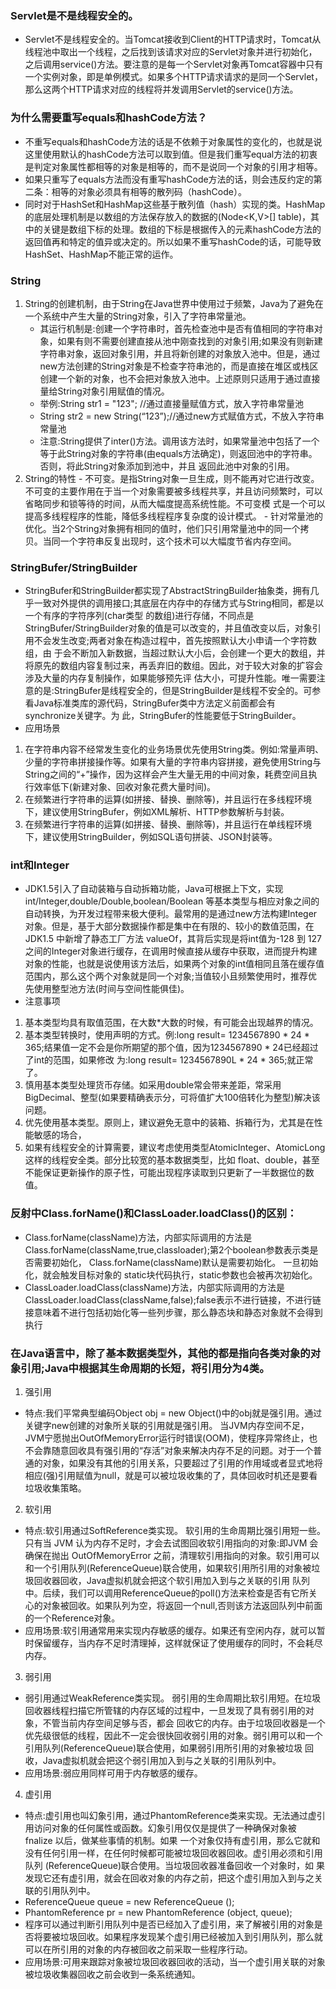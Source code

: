 ### Servlet是不是线程安全的。
  - Servlet不是线程安全的。当Tomcat接收到Client的HTTP请求时，Tomcat从线程池中取出一个线程，之后找到该请求对应的Servlet对象并进行初始化，之后调用service()方法。要注意的是每一个Servlet对象再Tomcat容器中只有一个实例对象，即是单例模式。如果多个HTTP请求请求的是同一个Servlet，那么这两个HTTP请求对应的线程将并发调用Servlet的service()方法。

### 为什么需要重写equals和hashCode方法？
  - 不重写equals和hashCode方法的话是不依赖于对象属性的变化的，也就是说这里使用默认的hashCode方法可以取到值。但是我们重写equal方法的初衷是判定对象属性都相等的对象是相等的，而不是说同一个对象的引用才相等。
  - 如果只重写了equals方法而没有重写hashCode方法的话，则会违反约定的第二条：相等的对象必须具有相等的散列码（hashCode）。
  - 同时对于HashSet和HashMap这些基于散列值（hash）实现的类。HashMap的底层处理机制是以数组的方法保存放入的数据的(Node<K,V>[] table)，其中的关键是数组下标的处理。数组的下标是根据传入的元素hashCode方法的返回值再和特定的值异或决定的。所以如果不重写hashCode的话，可能导致HashSet、HashMap不能正常的运作。

### String
  1. String的创建机制，由于String在Java世界中使用过于频繁，Java为了避免在一个系统中产生大量的String对象，引入了字符串常量池。
      - 其运行机制是:创建一个字符串时，首先检查池中是否有值相同的字符串对象，如果有则不需要创建直接从池中刚查找到的对象引用;如果没有则新建字符串对象，返回对象引用，并且将新创建的对象放入池中。但是，通过new方法创建的String对象是不检查字符串池的，而是直接在堆区或栈区创建一个新的对象，也不会把对象放入池中。上述原则只适用于通过直接量给String对象引用赋值的情况。
      - 举例:String str1 = "123"; //通过直接量赋值方式，放入字符串常量池
      - String str2 = new String(“123”);//通过new方式赋值方式，不放入字符串常量池
      - 注意:String提供了inter()方法。调用该方法时，如果常量池中包括了一个等于此String对象的字符串(由equals方法确定)，则返回池中的字符串。否则，将此String对象添加到池中，并且 返回此池中对象的引用。
  2. String的特性
    - 不可变。是指String对象一旦生成，则不能再对它进行改变。不可变的主要作用在于当一个对象需要被多线程共享，并且访问频繁时，可以省略同步和锁等待的时间，从而大幅度提高系统性能。不可变模   式是一个可以提高多线程程序的性能，降低多线程程序复杂度的设计模式。
    - 针对常量池的优化。当2个String对象拥有相同的值时，他们只引用常量池中的同一个拷贝。当同一个字符串反复出现时，这个技术可以大幅度节省内存空间。
### StringBufer/StringBuilder
  - StringBufer和StringBuilder都实现了AbstractStringBuilder抽象类，拥有几乎一致对外提供的调用接口;其底层在内存中的存储方式与String相同，都是以一个有序的字符序列(char类型 的数组)进行存储，不同点是StringBufer/StringBuilder对象的值是可以改变的，并且值改变以后，对象引用不会发生改变;两者对象在构造过程中，首先按照默认大小申请一个字符数组，由 于会不断加入新数据，当超过默认大小后，会创建一个更大的数组，并将原先的数组内容复制过来，再丢弃旧的数组。因此，对于较大对象的扩容会涉及大量的内存复制操作，如果能够预先评 估大小，可提升性能。唯一需要注意的是:StringBufer是线程安全的，但是StringBuilder是线程不安全的。可参看Java标准类库的源代码，StringBufer类中方法定义前面都会有synchronize关键字。为 此，StringBufer的性能要低于StringBuilder。
  - 应用场景 
  1. 在字符串内容不经常发生变化的业务场景优先使用String类。例如:常量声明、少量的字符串拼接操作等。如果有大量的字符串内容拼接，避免使用String与String之间的“+”操作，因为这样会产生大量无用的中间对象，耗费空间且执行效率低下(新建对象、回收对象花费大量时间)。
  2. 在频繁进行字符串的运算(如拼接、替换、删除等)，并且运行在多线程环境下，建议使用StringBufer，例如XML解析、HTTP参数解析与封装。
  3. 在频繁进行字符串的运算(如拼接、替换、删除等)，并且运行在单线程环境下，建议使用StringBuilder，例如SQL语句拼装、JSON封装等。

### int和Integer
  - JDK1.5引入了自动装箱与自动拆箱功能，Java可根据上下文，实现int/Integer,double/Double,boolean/Boolean 等基本类型与相应对象之间的自动转换，为开发过程带来极大便利。最常用的是通过new方法构建Integer对象。但是，基于大部分数据操作都是集中在有限的、较小的数值范围，在JDK1.5 中新增了静态工厂方法 valueOf，其背后实现是将int值为-128 到 127 之间的Integer对象进行缓存，在调用时候直接从缓存中获取，进而提升构建对象的性能，也就是说使用该方法后，如果两个对象的int值相同且落在缓存值范围内，那么这个两个对象就是同一个对象;当值较小且频繁使用时，推荐优先使用整型池方法(时间与空间性能俱佳)。
  - 注意事项
  1. 基本类型均具有取值范围，在大数*大数的时候，有可能会出现越界的情况。
  2. 基本类型转换时，使用声明的方式。例:long result= 1234567890 * 24 * 365;结果值一定不会是你所期望的那个值，因为1234567890 * 24已经超过了int的范围，如果修改 为:long result= 1234567890L * 24 * 365;就正常了。
  3. 慎用基本类型处理货币存储。如采用double常会带来差距，常采用BigDecimal、整型(如果要精确表示分，可将值扩大100倍转化为整型)解决该问题。
  4. 优先使用基本类型。原则上，建议避免无意中的装箱、拆箱行为，尤其是在性能敏感的场合，
  5. 如果有线程安全的计算需要，建议考虑使用类型AtomicInteger、AtomicLong 这样的线程安全类。部分比较宽的基本数据类型，比如 float、double，甚至不能保证更新操作的原子性，可能出现程序读取到只更新了一半数据位的数值。


### 反射中Class.forName()和ClassLoader.loadClass()的区别：
  - Class.forName(className)方法，内部实际调用的方法是  Class.forName(className,true,classloader);第2个boolean参数表示类是否需要初始化，  Class.forName(className)默认是需要初始化。 一旦初始化，就会触发目标对象的 static块代码执行，static参数也会被再次初始化。
  - ClassLoader.loadClass(className)方法，内部实际调用的方法是  ClassLoader.loadClass(className,false);false表示不进行链接，不进行链接意味着不进行包括初始化等一些列步骤，那么静态块和静态对象就不会得到执行

### 在Java语言中，除了基本数据类型外，其他的都是指向各类对象的对象引用;Java中根据其生命周期的长短，将引用分为4类。
  1. 强引用
  - 特点:我们平常典型编码Object obj = new Object()中的obj就是强引用。通过关键字new创建的对象所关联的引用就是强引用。 当JVM内存空间不足，JVM宁愿抛出OutOfMemoryError运行时错误(OOM)，使程序异常终止，也不会靠随意回收具有强引用的“存活”对象来解决内存不足的问题。对于一个普通的对象，如果没有其他的引用关系，只要超过了引用的作用域或者显式地将相应(强)引用赋值为null，就是可以被垃圾收集的了，具体回收时机还是要看垃圾收集策略。
  2. 软引用
  - 特点:软引用通过SoftReference类实现。 软引用的生命周期比强引用短一些。只有当 JVM 认为内存不足时，才会去试图回收软引用指向的对象:即JVM 会确保在抛出 OutOfMemoryError 之前，清理软引用指向的对象。软引用可以和一个引用队列(ReferenceQueue)联合使用，如果软引用所引用的对象被垃圾回收器回收，Java虚拟机就会把这个软引用加入到与之关联的引用 队列中。后续，我们可以调用ReferenceQueue的poll()方法来检查是否有它所关心的对象被回收。如果队列为空，将返回一个null,否则该方法返回队列中前面的一个Reference对象。
  - 应用场景:软引用通常用来实现内存敏感的缓存。如果还有空闲内存，就可以暂时保留缓存，当内存不足时清理掉，这样就保证了使用缓存的同时，不会耗尽内存。
  3. 弱引用
  - 弱引用通过WeakReference类实现。 弱引用的生命周期比软引用短。在垃圾回收器线程扫描它所管辖的内存区域的过程中，一旦发现了具有弱引用的对象，不管当前内存空间足够与否，都会 回收它的内存。由于垃圾回收器是一个优先级很低的线程，因此不一定会很快回收弱引用的对象。弱引用可以和一个引用队列(ReferenceQueue)联合使用，如果弱引用所引用的对象被垃圾 回收，Java虚拟机就会把这个弱引用加入到与之关联的引用队列中。
  - 应用场景:弱应用同样可用于内存敏感的缓存。
  4. 虚引用
  - 特点:虚引用也叫幻象引用，通过PhantomReference类来实现。无法通过虚引用访问对象的任何属性或函数。幻象引用仅仅是提供了一种确保对象被 fnalize 以后，做某些事情的机制。如果 一个对象仅持有虚引用，那么它就和没有任何引用一样，在任何时候都可能被垃圾回收器回收。虚引用必须和引用队列 (ReferenceQueue)联合使用。当垃圾回收器准备回收一个对象时，如 果发现它还有虚引用，就会在回收对象的内存之前，把这个虚引用加入到与之关联的引用队列中。
  - ReferenceQueue queue = new ReferenceQueue ();
  - PhantomReference pr = new PhantomReference (object, queue);
  - 程序可以通过判断引用队列中是否已经加入了虚引用，来了解被引用的对象是否将要被垃圾回收。如果程序发现某个虚引用已经被加入到引用队列，那么就可以在所引用的对象的内存被回收之前采取一些程序行动。
  - 应用场景:可用来跟踪对象被垃圾回收器回收的活动，当一个虚引用关联的对象被垃圾收集器回收之前会收到一条系统通知。
